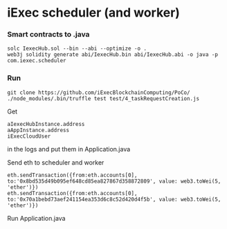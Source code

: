 # iExec scheduler (and worker)


### Smart contracts to .java
```
solc IexecHub.sol --bin --abi --optimize -o .
web3j solidity generate abi/IexecHub.bin abi/IexecHub.abi -o java -p com.iexec.scheduler
```

### Run

```
git clone https://github.com/iExecBlockchainComputing/PoCo/
./node_modules/.bin/truffle test test/4_taskRequestCreation.js
```

Get 
```
aIexecHubInstance.address
aAppInstance.address
iExecCloudUser
```
in the logs and put them in Application.java

Send eth to scheduler and worker
```
eth.sendTransaction({from:eth.accounts[0], to:'0x8bd535d49b095ef648cd85ea827867d358872809', value: web3.toWei(5, 'ether')})
eth.sendTransaction({from:eth.accounts[0], to:'0x70a1bebd73aef241154ea353d6c8c52d420d4f5b', value: web3.toWei(5, 'ether')})
```

Run Application.java
